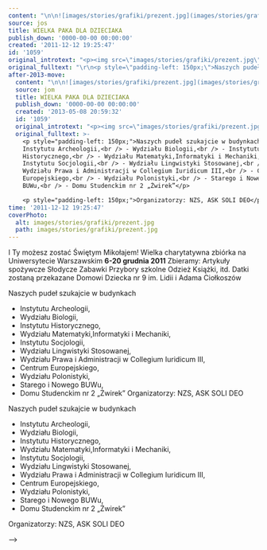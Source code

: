 ```yaml
---
content: "\n\n![images/stories/grafiki/prezent.jpg](images/stories/grafiki/prezent.jpg)\nI Ty możesz zostać Świętym Mikołajem!\nWielka charytatywna zbiórka na Uniwersytecie Warszawskim\n**6-20 grudnia 2011**\nZbieramy:\nArtykuły spożywcze\nSłodycze\nZabawki\nPrzybory szkolne\nOdzież\nKsiążki, itd.\nDatki zostaną przekazane Domowi Dziecka nr 9 im. Lidii i Adama Ciołkoszów\n\_\n\n<!--{{intro-break}}-->\n\nNaszych pudeł szukajcie w budynkach\n - Instytutu Archeologii,\n - Wydziału Biologii,\n - Instytutu Historycznego,\n - Wydziału Matematyki,Informatyki i Mechaniki,\n - Instytutu Socjologii,\n - Wydziału Lingwistyki Stosowanej,\n - Wydziału Prawa i Administracji w Collegium Iuridicum III,\n - Centrum Europejskiego,\n - Wydziału Polonistyki,\n - Starego i Nowego BUWu,\n - Domu Studenckim nr 2 „Żwirek”\nOrganizatorzy: NZS, ASK SOLI DEO\n\n\n<!--CONTENT FROM OLD SERVER (jos before 2013): \n\n![images/stories/grafiki/prezent.jpg](images/stories/grafiki/prezent.jpg)\n\r\n\nI Ty możesz zostać Świętym Mikołajem!\n\r\n\nWielka charytatywna zbiórka na Uniwersytecie Warszawskim\n**6-20 grudnia 2011**\n\r\n\nZbieramy:\nArtykuły spożywcze\nSłodycze\nZabawki\nPrzybory szkolne\nOdzież\nKsiążki, itd.\n\r\n\nDatki zostaną przekazane Domowi Dziecka nr 9 im. Lidii i Adama Ciołkoszów\n\r\n\n\_\n\r\n\n<!--{{intro-break}}-->\n\r\n\nNaszych pudeł szukajcie w budynkach\n - Instytutu Archeologii,\n - Wydziału Biologii,\n - Instytutu Historycznego,\n - Wydziału Matematyki,Informatyki i Mechaniki,\n - Instytutu Socjologii,\n - Wydziału Lingwistyki Stosowanej,\n - Wydziału Prawa i Administracji w Collegium Iuridicum III,\n - Centrum Europejskiego,\n - Wydziału Polonistyki,\n - Starego i Nowego BUWu,\n - Domu Studenckim nr 2 „Żwirek”\n\r\n\nOrganizatorzy: NZS, ASK SOLI DEO\n\n-->"
source: jos
title: WIELKA PAKA DLA DZIECIAKA
publish_down: '0000-00-00 00:00:00'
created: '2011-12-12 19:25:47'
id: '1059'
original_introtext: "<p><img src=\"images/stories/grafiki/prezent.jpg\" width=\"130\" style=\"float: left;\" /></p>\r\n<p style=\"padding-left: 150px;\">I Ty możesz zostać Świętym Mikołajem!</p>\r\n<p style=\"padding-left: 150px;\">Wielka charytatywna zbiórka na Uniwersytecie Warszawskim<br /><strong>6-20 grudnia 2011</strong></p>\r\n<p style=\"padding-left: 150px;\"><span style=\"text-decoration: underline;\">Zbieramy:<br /></span>Artykuły spożywcze<br />Słodycze<br />Zabawki<br />Przybory szkolne<br />Odzież<br />Książki, itd.</p>\r\n<p style=\"padding-left: 150px;\">Datki zostaną przekazane Domowi Dziecka nr 9 im. Lidii i Adama Ciołkoszów</p>\r\n<p style=\"padding-left: 150px;\">\_</p>\r\n"
original_fulltext: "\r\n<p style=\"padding-left: 150px;\">Naszych pudeł szukajcie w budynkach<br /> - Instytutu Archeologii,<br /> - Wydziału Biologii,<br /> - Instytutu Historycznego,<br /> - Wydziału Matematyki,Informatyki i Mechaniki,<br /> - Instytutu Socjologii,<br /> - Wydziału Lingwistyki Stosowanej,<br /> - Wydziału Prawa i Administracji w Collegium Iuridicum III,<br /> - Centrum Europejskiego,<br /> - Wydziału Polonistyki,<br /> - Starego i Nowego BUWu,<br /> - Domu Studenckim nr 2 „Żwirek”</p>\r\n<p style=\"padding-left: 150px;\">Organizatorzy: NZS, ASK SOLI DEO</p>"
after-2013-move:
  content: "\n\n![images/stories/grafiki/prezent.jpg](images/stories/grafiki/prezent.jpg)\nI Ty możesz zostać Świętym Mikołajem!\nWielka charytatywna zbiórka na Uniwersytecie Warszawskim\n**6-20 grudnia 2011**\nZbieramy:\nArtykuły spożywcze\nSłodycze\nZabawki\nPrzybory szkolne\nOdzież\nKsiążki, itd.\nDatki zostaną przekazane Domowi Dziecka nr 9 im. Lidii i Adama Ciołkoszów\n\_\n\n<!--{{intro-break}}-->\n\nNaszych pudeł szukajcie w budynkach\n - Instytutu Archeologii,\n - Wydziału Biologii,\n - Instytutu Historycznego,\n - Wydziału Matematyki,Informatyki i Mechaniki,\n - Instytutu Socjologii,\n - Wydziału Lingwistyki Stosowanej,\n - Wydziału Prawa i Administracji w Collegium Iuridicum III,\n - Centrum Europejskiego,\n - Wydziału Polonistyki,\n - Starego i Nowego BUWu,\n - Domu Studenckim nr 2 „Żwirek”\nOrganizatorzy: NZS, ASK SOLI DEO\n"
  source: jom
  title: WIELKA PAKA DLA DZIECIAKA
  publish_down: '0000-00-00 00:00:00'
  created: '2013-05-08 20:59:32'
  id: '1059'
  original_introtext: "<p><img src=\"images/stories/grafiki/prezent.jpg\" width=\"130\" style=\"float: left;\" /></p>\n<p style=\"padding-left: 150px;\">I Ty możesz zostać Świętym Mikołajem!</p>\n<p style=\"padding-left: 150px;\">Wielka charytatywna zbiórka na Uniwersytecie Warszawskim<br /><strong>6-20 grudnia 2011</strong></p>\n<p style=\"padding-left: 150px;\"><span style=\"text-decoration: underline;\">Zbieramy:<br /></span>Artykuły spożywcze<br />Słodycze<br />Zabawki<br />Przybory szkolne<br />Odzież<br />Książki, itd.</p>\n<p style=\"padding-left: 150px;\">Datki zostaną przekazane Domowi Dziecka nr 9 im. Lidii i Adama Ciołkoszów</p>\n<p style=\"padding-left: 150px;\">\_</p>"
  original_fulltext: >-
    <p style="padding-left: 150px;">Naszych pudeł szukajcie w budynkach<br /> -
    Instytutu Archeologii,<br /> - Wydziału Biologii,<br /> - Instytutu
    Historycznego,<br /> - Wydziału Matematyki,Informatyki i Mechaniki,<br /> -
    Instytutu Socjologii,<br /> - Wydziału Lingwistyki Stosowanej,<br /> -
    Wydziału Prawa i Administracji w Collegium Iuridicum III,<br /> - Centrum
    Europejskiego,<br /> - Wydziału Polonistyki,<br /> - Starego i Nowego
    BUWu,<br /> - Domu Studenckim nr 2 „Żwirek”</p>

    <p style="padding-left: 150px;">Organizatorzy: NZS, ASK SOLI DEO</p>
time: '2011-12-12 19:25:47'
coverPhoto:
  alt: images/stories/grafiki/prezent.jpg
  path: images/stories/grafiki/prezent.jpg
---
```

I Ty możesz zostać Świętym Mikołajem!
Wielka charytatywna zbiórka na Uniwersytecie Warszawskim
**6-20 grudnia 2011**
Zbieramy:
Artykuły spożywcze
Słodycze
Zabawki
Przybory szkolne
Odzież
Książki, itd.
Datki zostaną przekazane Domowi Dziecka nr 9 im. Lidii i Adama Ciołkoszów
 

<!--{{intro-break}}-->

Naszych pudeł szukajcie w budynkach
 - Instytutu Archeologii,
 - Wydziału Biologii,
 - Instytutu Historycznego,
 - Wydziału Matematyki,Informatyki i Mechaniki,
 - Instytutu Socjologii,
 - Wydziału Lingwistyki Stosowanej,
 - Wydziału Prawa i Administracji w Collegium Iuridicum III,
 - Centrum Europejskiego,
 - Wydziału Polonistyki,
 - Starego i Nowego BUWu,
 - Domu Studenckim nr 2 „Żwirek”
Organizatorzy: NZS, ASK SOLI DEO


<!--CONTENT FROM OLD SERVER (jos before 2013): 




I Ty możesz zostać Świętym Mikołajem!


Wielka charytatywna zbiórka na Uniwersytecie Warszawskim
**6-20 grudnia 2011**


Zbieramy:
Artykuły spożywcze
Słodycze
Zabawki
Przybory szkolne
Odzież
Książki, itd.


Datki zostaną przekazane Domowi Dziecka nr 9 im. Lidii i Adama Ciołkoszów


 


<!--{{intro-break}}-->


Naszych pudeł szukajcie w budynkach
 - Instytutu Archeologii,
 - Wydziału Biologii,
 - Instytutu Historycznego,
 - Wydziału Matematyki,Informatyki i Mechaniki,
 - Instytutu Socjologii,
 - Wydziału Lingwistyki Stosowanej,
 - Wydziału Prawa i Administracji w Collegium Iuridicum III,
 - Centrum Europejskiego,
 - Wydziału Polonistyki,
 - Starego i Nowego BUWu,
 - Domu Studenckim nr 2 „Żwirek”


Organizatorzy: NZS, ASK SOLI DEO

-->

<!--{{json:{"created_date":"2011-12-12 19:25:47","publish_down":"0000-00-00 00:00:00","id":"1059"}}}-->
